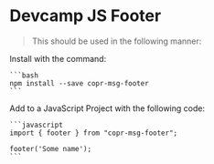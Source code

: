 # Devcamp JS Footer

> This should be used in the following manner:

Install with the command:

    ```bash
    npm install --save copr-msg-footer
    ```

Add to a JavaScript Project with the following code:

    ```javascript
    import { footer } from "copr-msg-footer";

    footer('Some name');
    ```